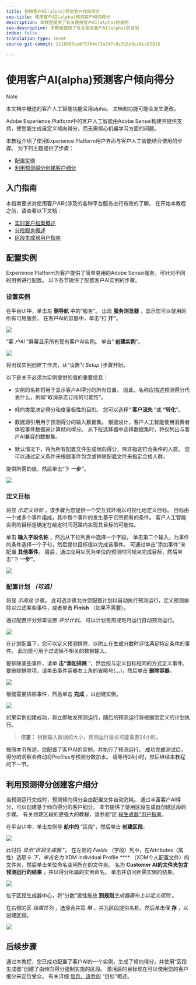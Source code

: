```yaml
---
title: 使用客户AI(alpha)预测客户倾向得分
seo-title: 使用客户AI(alpha)预测客户倾向得分
description: 本教程提供了有关使用客户AI(alpha)的说明
seo-description: 本教程提供了有关使用客户AI(alpha)的说明
index: false
translation-type: tm+mt
source-git-commit: 1118983ce8f5704ef3a347c8c316a9cc5cc62815

---
```



# 使用客户AI(alpha)预测客户倾向得分

>[!NOTE]
>本文档中概述的客户人工智能功能采用alpha。 文档和功能可能会发生更改。

Adobe Experience Platform中的客户人工智能由Adobe Sensei构建并提供支持，使您能生成自定义倾向得分，而无需担心机器学习方面的问题。

本教程介绍了使用Experience Platform用户界面与客户人工智能结合使用的步骤。 为下列主题提供了步骤：

* [配置实例](#configure-an-instance)
* [利用预测得分创建客户细分](#create-customer-segments-with-predicted-scores)

## 入门指南

本指南要求对使用客户AI时涉及的各种平台服务进行有效的了解。 在开始本教程之前，请查看以下文档：

* [实时客户档案概述](https://www.adobe.io/apis/experienceplatform/home/profile-identity-segmentation/profile-identity-segmentation-services.html#!api-specification/markdown/narrative/technical_overview/unified_profile_architectural_overview/unified_profile_architectural_overview.md)
* [分段服务概述](https://www.adobe.io/apis/experienceplatform/home/profile-identity-segmentation/profile-identity-segmentation-services.html#!api-specification/markdown/narrative/technical_overview/segmentation/segmentation-overview.md)
* [区段生成器用户指南](https://www.adobe.io/apis/experienceplatform/home/profile-identity-segmentation/profile-identity-segmentation-services.html#!api-specification/markdown/narrative/technical_overview/segmentation/segment-builder-guide.md)

## 配置实例

Experience Platform为客户提供了简单易用的Adobe Sensei服务，可针对不同的用例进行配置。 以下各节提供了配置客户AI实例的步骤。

### 设置实例

在平台UI中，单击左 **侧导航** 中的“服务”。 出现 **服务浏览器** ，显示您可以使用的所有可用服务。 在客户AI的容器中，单击“打 **开”**。

![](./images/service.png)

“客 *户AI* ”屏幕显示所有现有客户AI实例。 单击“ **创建实例**”。

![](./images/customer_ai.png)

将出现实例创建工作流，从“设置”( *Setup* )步骤开始。

以下是关于必须为实例提供的值的重要信息：

* 实例的名称将用于显示客户AI得分的所有位置。 因此，名称应描述预测得分代表什么，例如“取消杂志订阅的可能性”。

* 倾向类型决定得分和度量极性的目的。 您可以选择“ **客户流失** ”或 **“转化**”。

* 数据源引用用于预测得分的输入数据集。 根据设计，客户人工智能使用消费者体验事件数据来计算倾向得分。 从下拉选择器中选择数据集时，将仅列出与客户AI兼容的数据集。

* 默认情况下，将为所有配置文件生成倾向得分，除非指定符合条件的人群。 您可以通过定义条件来根据事件包含或排除配置文件来指定合格人群。

提供所需的值，然后单击“下 **一步”**。

![](./images/setup.png)

### 定义目标

将显 *示定义目标* ，该步骤为您提供一个交互式环境以可视化地定义目标。 目标由一个或多个事件组成，其中每个事件的发生基于它所拥有的条件。 客户人工智能实例的目标是确定在给定时间范围内实现其目标的可能性。

单击 **输入字段名称** ，然后从下拉列表中选择一个字段。 单击第二个输入，为事件的条件选择一个子句，然后提供目标值以完成该事件。 可通过单击“添加事件”来配置 **其他事件**。 最后，通过应用以天为单位的预测时间帧来完成目标，然后单击“下 **一步”**。

![](./images/goal.png)

### 配置计划 *（可选）*

将显 *示高级* 步骤。 此可选步骤允许您配置计划以自动执行预测运行，定义预测排除以过滤某些事件，或者单击 **Finish** （如果不需要）。

通过配置评分频率设置 *评分计划*。 可以计划每周或每月运行自动预测运行。

![](./images/schedule.png)

在计划配置下，您可以定义预测排除，以防止在生成分数时评估满足特定条件的事件。 此功能可用于过滤掉不相关的数据输入。

要排除某些事件，请单 **击“添加排除** ”，然后按与定义目标相同的方式定义事件。 要删除排除项，请单击事件容器右上角的省略号(**...**)，然后单击 **删除容器**。

![](./images/exclusion.png)

根据需要排除事件，然后单击 **完成** ，以创建实例。

![](./images/advanced.png)

如果实例创建成功，将立即触发预测运行，随后的预测运行将根据您定义的计划执行。

>   **注意：** 根据输入数据的大小，预测运行最长可能需要24小时。

按照本节所述，您配置了客户AI的实例，并执行了预测运行。 成功完成测试后，得分的洞察会自动将Profiles与预测分数加水。 请等待24小时，然后继续本教程的下一节。

## 利用预测得分创建客户细分

当预测运行完成时，预测倾向得分会由配置文件自动消耗。 通过丰富客户AI得分，可以创建基于倾向得分的客户细分。 本节提供了使用区段生成器创建区段的步骤。 有关创建区段的更强大的教程，请参阅“区 [段生成器”用户指南](https://www.adobe.io/apis/experienceplatform/home/profile-identity-segmentation/profile-identity-segmentation-services.html#!api-specification/markdown/narrative/technical_overview/segmentation/segment-builder-guide.md)。

在平台UI中，单击左侧导 **航中的** “区段”，然后单击 **创建区段**。

![](./images/segments.png)

此时将 *显示“区段生成器* ”。 在左侧的 *Fields* （字段）列中，在Attributes（属性）选项卡 *下，单击名为* XDM Individual Profile **** （XDM个人配置文件）的文件夹，然后单击单位命名空间所在的文件夹。 名为 **Customer AI的文件夹包含预测运行的结果** ，并以得分所属的实例命名。 单击并访问所需实例的结果。

![](./images/results.png)

位于区段生成器中心，将“分数”属性拖放 **到规则***生成器画布上以定义规则* 。

在右侧的区 *段属性列* ，选择合并策 *略* ，并为区段提供名称，然后单击保 **存** ，以创建区段。

![](./images/properties.png)

## 后续步骤

通过本教程，您已成功配置了客户AI的一个实例，生成了倾向得分，并使用“区段生成器”创建了由倾向得分强制实施的区段。 激活后的目标现在可以使用您的客户细分来定位受众。 有关详细 [信息，请参阅](../destinations/destinations-overview.md) “目标”概述。
